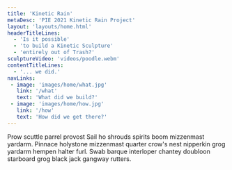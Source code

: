 ```yaml
---
title: 'Kinetic Rain'
metaDesc: 'PIE 2021 Kinetic Rain Project'
layout: 'layouts/home.html'
headerTitleLines:
  - 'Is it possible'
  - 'to build a Kinetic Sculpture'
  - 'entirely out of Trash?'
sculptureVideo: 'videos/poodle.webm'
contentTitleLines:
  - '... we did.'
navLinks:
 - image: 'images/home/what.jpg'
   link: '/what'
   text: 'What did we build?'
 - image: 'images/home/how.jpg'
   link: '/how'
   text: 'How did we get there?' 
---
```

Prow scuttle parrel provost Sail ho shrouds spirits boom mizzenmast yardarm.
Pinnace holystone mizzenmast quarter crow's nest nipperkin grog yardarm hempen
halter furl. Swab barque interloper chantey doubloon starboard grog black jack
gangway rutters.
